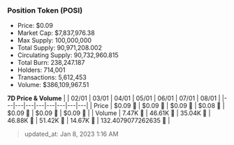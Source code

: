 
  ### Position Token (POSI)
  - Price: $0.09
  - Market Cap: $7,837,976.38
  - Max Supply: 100,000,000
  - Total Supply: 90,971,208.002
  - Circulating Supply: 90,732,960.815
  - Total Burn: 238,247.187
  - Holders: 714,001
  - Transactions: 5,612,453
  - Volume: $386,109,967.51

  **7D Price & Volume**
  | | 02&#x2F;01 | 03&#x2F;01 | 04&#x2F;01 | 05&#x2F;01 | 06&#x2F;01 | 07&#x2F;01 | 08&#x2F;01 |
  |---|---|---|---|---|---|---|---|
  | Price | $0.09 🔻 | $0.09 🔻 | $0.09 🚀 | $0.08 🔻 | $0.09 🚀 | $0.09 🚀 | $0.09 🚀 |
  | Volume | 7.47K 🔻 | 46.61K 🚀 | 35.04K 🔻 | 46.88K 🚀 | 51.42K 🚀 | 14.67K 🔻 | 132.4079077262635 🔻 |

  > updated_at: Jan 8, 2023 1:16 AM
